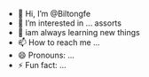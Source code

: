 - 👋 Hi, I’m @Biltongfe
- 👀 I’m interested in ... assorts 
- 🌱 iam always learning new things 
- 📫 How to reach me ...
- 😄 Pronouns: ...
- ⚡ Fun fact: ...

<!---
Biltongfe/Biltongfe is a ✨ special ✨ repository because its `README.md` (this file) appears on your GitHub profile.
You can click the Preview link to take a look at your changes.
--->
